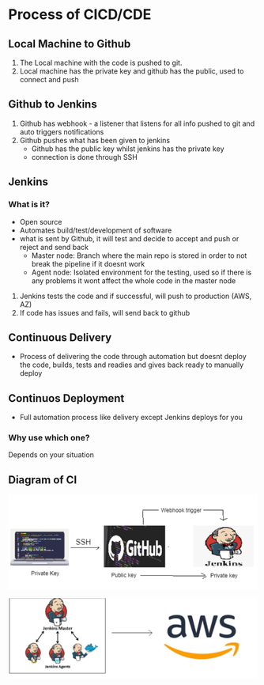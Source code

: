 # Process of CICD/CDE

## Local Machine to Github
1. The Local machine with the code is pushed to git.
2. Local machine has the private key and github has the public, used to connect and push

## Github to Jenkins
1. Github has webhook - a listener that listens for all info pushed to git and auto triggers notifications
2. Github pushes what has been given to jenkins
   - Github has the public key whilst jenkins has the private key
   - connection is done through SSH

## Jenkins
### What is it?
- Open source 
- Automates build/test/development of software
- what is sent by Github, it will test and decide to accept and push or reject and send back
  - Master node: Branch where the main repo is stored in order to not break the pipeline if it doesnt work
  - Agent node: Isolated environment for the testing, used so if there is any problems it wont affect the whole code in the master node
1. Jenkins tests the code and if successful, will push to production (AWS, AZ)
2. If code has issues and fails, will send back to github

## Continuous Delivery 
- Process of delivering the code through automation but doesnt deploy the code, builds, tests and readies and gives back ready to manually deploy

## Continuos Deployment
- Full automation process like delivery except Jenkins deploys for you
### Why use which one?
Depends on your situation

## Diagram of CI 

![Alt text](image.png)

![Alt text](image-1.png)